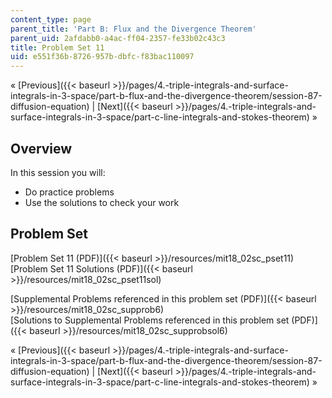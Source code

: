 ```yaml
---
content_type: page
parent_title: 'Part B: Flux and the Divergence Theorem'
parent_uid: 2afdabb0-a4ac-ff04-2357-fe33b02c43c3
title: Problem Set 11
uid: e551f36b-8726-957b-dbfc-f83bac110097
---
```


« [Previous]({{< baseurl >}}/pages/4.-triple-integrals-and-surface-integrals-in-3-space/part-b-flux-and-the-divergence-theorem/session-87-diffusion-equation) | [Next]({{< baseurl >}}/pages/4.-triple-integrals-and-surface-integrals-in-3-space/part-c-line-integrals-and-stokes-theorem) »

Overview
--------

In this session you will:

*   Do practice problems
*   Use the solutions to check your work

Problem Set
-----------

[Problem Set 11 (PDF)]({{< baseurl >}}/resources/mit18_02sc_pset11)  
[Problem Set 11 Solutions (PDF)]({{< baseurl >}}/resources/mit18_02sc_pset11sol)

[Supplemental Problems referenced in this problem set (PDF)]({{< baseurl >}}/resources/mit18_02sc_supprob6)  
[Solutions to Supplemental Problems referenced in this problem set (PDF)]({{< baseurl >}}/resources/mit18_02sc_supprobsol6)

« [Previous]({{< baseurl >}}/pages/4.-triple-integrals-and-surface-integrals-in-3-space/part-b-flux-and-the-divergence-theorem/session-87-diffusion-equation) | [Next]({{< baseurl >}}/pages/4.-triple-integrals-and-surface-integrals-in-3-space/part-c-line-integrals-and-stokes-theorem) »